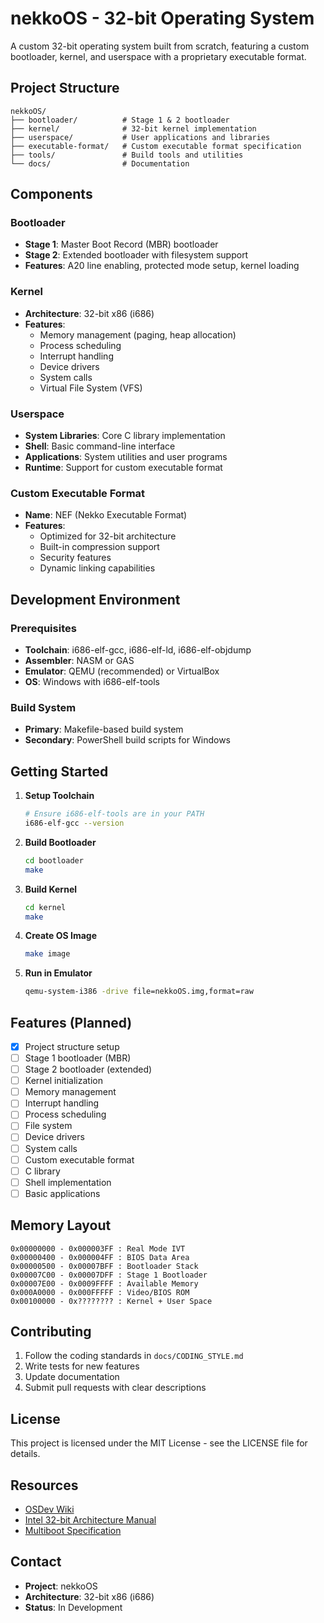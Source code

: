 # nekkoOS - 32-bit Operating System

A custom 32-bit operating system built from scratch, featuring a custom bootloader, kernel, and userspace with a proprietary executable format.

## Project Structure

```
nekkoOS/
├── bootloader/          # Stage 1 & 2 bootloader
├── kernel/              # 32-bit kernel implementation
├── userspace/           # User applications and libraries
├── executable-format/   # Custom executable format specification
├── tools/               # Build tools and utilities
└── docs/                # Documentation
```

## Components

### Bootloader
- **Stage 1**: Master Boot Record (MBR) bootloader
- **Stage 2**: Extended bootloader with filesystem support
- **Features**: A20 line enabling, protected mode setup, kernel loading

### Kernel
- **Architecture**: 32-bit x86 (i686)
- **Features**: 
  - Memory management (paging, heap allocation)
  - Process scheduling
  - Interrupt handling
  - Device drivers
  - System calls
  - Virtual File System (VFS)

### Userspace
- **System Libraries**: Core C library implementation
- **Shell**: Basic command-line interface
- **Applications**: System utilities and user programs
- **Runtime**: Support for custom executable format

### Custom Executable Format
- **Name**: NEF (Nekko Executable Format)
- **Features**: 
  - Optimized for 32-bit architecture
  - Built-in compression support
  - Security features
  - Dynamic linking capabilities

## Development Environment

### Prerequisites
- **Toolchain**: i686-elf-gcc, i686-elf-ld, i686-elf-objdump
- **Assembler**: NASM or GAS
- **Emulator**: QEMU (recommended) or VirtualBox
- **OS**: Windows with i686-elf-tools

### Build System
- **Primary**: Makefile-based build system
- **Secondary**: PowerShell build scripts for Windows

## Getting Started

1. **Setup Toolchain**
   ```bash
   # Ensure i686-elf-tools are in your PATH
   i686-elf-gcc --version
   ```

2. **Build Bootloader**
   ```bash
   cd bootloader
   make
   ```

3. **Build Kernel**
   ```bash
   cd kernel
   make
   ```

4. **Create OS Image**
   ```bash
   make image
   ```

5. **Run in Emulator**
   ```bash
   qemu-system-i386 -drive file=nekkoOS.img,format=raw
   ```

## Features (Planned)

- [x] Project structure setup
- [ ] Stage 1 bootloader (MBR)
- [ ] Stage 2 bootloader (extended)
- [ ] Kernel initialization
- [ ] Memory management
- [ ] Interrupt handling
- [ ] Process scheduling
- [ ] File system
- [ ] Device drivers
- [ ] System calls
- [ ] Custom executable format
- [ ] C library
- [ ] Shell implementation
- [ ] Basic applications

## Memory Layout

```
0x00000000 - 0x000003FF : Real Mode IVT
0x00000400 - 0x000004FF : BIOS Data Area
0x00000500 - 0x00007BFF : Bootloader Stack
0x00007C00 - 0x00007DFF : Stage 1 Bootloader
0x00007E00 - 0x0009FFFF : Available Memory
0x000A0000 - 0x000FFFFF : Video/BIOS ROM
0x00100000 - 0x???????? : Kernel + User Space
```

## Contributing

1. Follow the coding standards in `docs/CODING_STYLE.md`
2. Write tests for new features
3. Update documentation
4. Submit pull requests with clear descriptions

## License

This project is licensed under the MIT License - see the LICENSE file for details.

## Resources

- [OSDev Wiki](https://wiki.osdev.org/)
- [Intel 32-bit Architecture Manual](https://www.intel.com/content/www/us/en/developer/articles/technical/intel-sdm.html)
- [Multiboot Specification](https://www.gnu.org/software/grub/manual/multiboot/)

## Contact

- **Project**: nekkoOS
- **Architecture**: 32-bit x86 (i686)
- **Status**: In Development